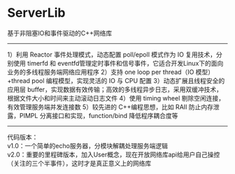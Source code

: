 # ServerLib
基于非阻塞IO和事件驱动的C++网络库
****
1）利用 Reactor 事件处理模式，动态配置 poll/epoll 模式作为 IO 复用技术，分别使用 timerfd 和 eventfd管理定时事件和信号事件，它适合开发Linux下的面向业务的多线程服务端网络应用程序
2）支持 one loop per thread（IO 模型）+thread pool 编程模型，实现灵活的 IO 与 CPU 配置
3）动态扩展且线程安全的应用层 buffer，实现数据有效传输；高效的多线程异步日志，采用双缓冲技术，根据文件大小和时间来主动滚动日志文件
4）使用 timing wheel 剔除空闲连接，有效管理服务端并发连接数
5）较先进的 C++编程思想，比如 RAII 防止内存泄露，PIMPL 分离接口和实现，function/bind 降低程序耦合度等
****
代码版本：  
v1.0：一个简单的echo服务器，分模块解耦处理服务端逻辑  
v2.0：重要的里程碑版本，加入User概念，现在开放网络库api给用户自己操控（关注的三个半事件），这时才是真正意义上的网络库  
